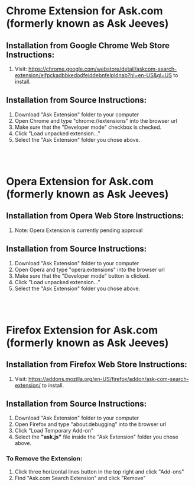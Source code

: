 # Chrome Extension for Ask.com (formerly known as Ask Jeeves)

## Installation from Google Chrome Web Store Instructions:
1.  Visit: https://chrome.google.com/webstore/detail/askcom-search-extension/eifpckadbbkedodfeiddebnfelpldnab?hl=en-US&gl=US to install.

## Installation from Source Instructions:
1. Download "Ask Extension" folder to your computer
2. Open Chrome and type "chrome://extensions" into the browser url
3. Make sure that the "Developer mode" checkbox is checked.
4. Click "Load unpacked extension..."
5. Select the "Ask Extension" folder you chose above.

<br>
<br>

# Opera Extension for Ask.com (formerly known as Ask Jeeves)

## Installation from Opera Web Store Instructions:
1.  Note:  Opera Extension is currently pending approval

## Installation from Source Instructions:
1. Download "Ask Extension" folder to your computer
2. Open Opera and type "opera:extensions" into the browser url
3. Make sure that the "Developer mode" button is clicked.
4. Click "Load unpacked extension..."
5. Select the "Ask Extension" folder you chose above.

<br>
<br>

# Firefox Extension for Ask.com (formerly known as Ask Jeeves)

## Installation from Firefox Web Store Instructions:
1.  Visit: https://addons.mozilla.org/en-US/firefox/addon/ask-com-search-extension/ to install.

## Installation from Source Instructions:
1. Download "Ask Extension" folder to your computer
2. Open Firefox and type "about:debugging" into the browser url
3. Click "Load Temporary Add-on"
4. Select the <b>"ask.js"</b> file inside the "Ask Extension" folder you chose above.

### To Remove the Extension:
1.  Click three horizontal lines button in the top right and click "Add-ons"
2.  Find "Ask.com Search Extension" and click "Remove"


